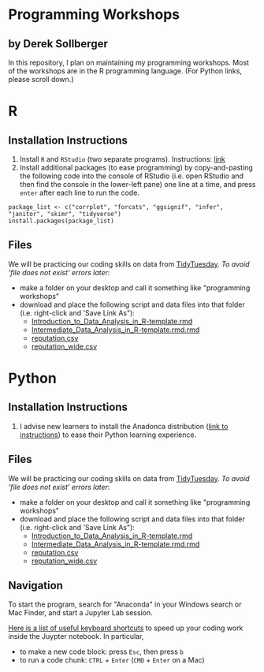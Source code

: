 # Programming Workshops
## by Derek Sollberger

In this repository, I plan on maintaining my programming workshops.  Most of the workshops are in the R programming language. (For Python links, please scroll down.)

# R

## Installation Instructions

1. Install `R` and `RStudio` (two separate programs).  Instructions: [link](https://libguides.ucmerced.edu/software-carpentry/r/install)
2. Install additional packages (to ease programming) by copy-and-pasting the following code into the console of RStudio (i.e. open RStudio and then find the console in the lower-left pane) one line at a time, and press `enter` after each line to run the code.

```
package_list <- c("corrplot", "forcats", "ggsignif", "infer", "janitor", "skimr", "tidyverse")
install.packages(package_list)
```

## Files

We will be practicing our coding skills on data from [TidyTuesday](https://github.com/rfordatascience/tidytuesday).  *To avoid 'file does not exist' errors later*:

* make a folder on your desktop and call it something like "programming workshops"
* download and place the following script and data files into that folder (i.e. right-click and 'Save Link As"):
    * [Introduction_to_Data_Analysis_in_R-template.rmd](R/Introduction_to_Data_Analysis_in_R-template.rmd?raw=1)
    * [Intermediate_Data_Analysis_in_R-template.rmd.rmd](R/Intermediate_Data_Analysis_in_R-template.rmd.rmd?raw=1)
    * [reputation.csv](R/reputation.csv?raw=1)
    * [reputation_wide.csv](R/reputation_wide.csv?raw=1)


# Python

## Installation Instructions

1. I advise new learners to install the Anadonca distribution ([link to instructions](https://libguides.ucmerced.edu/software-carpentry/python/install)) to ease their Python learning experience.

## Files

We will be practicing our coding skills on data from [TidyTuesday](https://github.com/rfordatascience/tidytuesday).  *To avoid 'file does not exist' errors later*:

* make a folder on your desktop and call it something like "programming workshops"
* download and place the following script and data files into that folder (i.e. right-click and 'Save Link As"):
    * [Introduction_to_Data_Analysis_in_R-template.rmd](R/Introduction_to_Data_Analysis_in_R-template.rmd?raw=1)
    * [Intermediate_Data_Analysis_in_R-template.rmd.rmd](R/Intermediate_Data_Analysis_in_R-template.rmd.rmd?raw=1)
    * [reputation.csv](R/reputation.csv?raw=1)
    * [reputation_wide.csv](R/reputation_wide.csv?raw=1)


## Navigation

To start the program, search for "Anaconda" in your Windows search or Mac Finder, and start a Jupyter Lab session.


[Here is a list of useful keyboard shortcuts](https://towardsdatascience.com/jypyter-notebook-shortcuts-bf0101a98330) to speed up your coding work inside the Juypter notebook.  In particular,

* to make a new code block: press `Esc`, then press `b`
* to run a code chunk: `CTRL` + `Enter` (`CMD` + `Enter` on a Mac)
